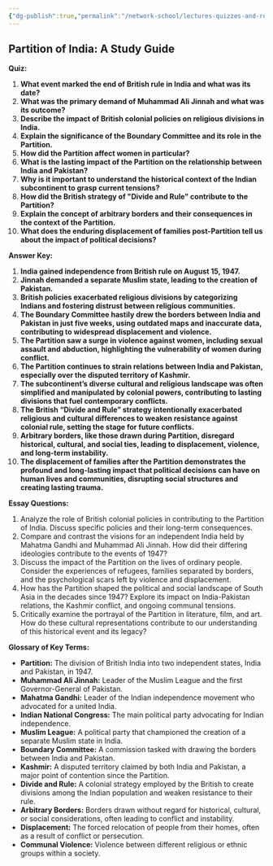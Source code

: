 ```yaml
---
{"dg-publish":true,"permalink":"/network-school/lectures-quizzes-and-references/briefs-timelines-and-study-guides/indian-history/indian-history-partition-of-india-study-guide/"}
---
```




## Partition of India: A Study Guide

**Quiz:**

1. **What event marked the end of British rule in India and what was its date?**
2. **What was the primary demand of Muhammad Ali Jinnah and what was its outcome?**
3. **Describe the impact of British colonial policies on religious divisions in India.**
4. **Explain the significance of the Boundary Committee and its role in the Partition.**
5. **How did the Partition affect women in particular?**
6. **What is the lasting impact of the Partition on the relationship between India and Pakistan?**
7. **Why is it important to understand the historical context of the Indian subcontinent to grasp current tensions?**
8. **How did the British strategy of "Divide and Rule" contribute to the Partition?**
9. **Explain the concept of arbitrary borders and their consequences in the context of the Partition.**
10. **What does the enduring displacement of families post-Partition tell us about the impact of political decisions?**

**Answer Key:**

1. **India gained independence from British rule on August 15, 1947.**
2. **Jinnah demanded a separate Muslim state, leading to the creation of Pakistan.**
3. **British policies exacerbated religious divisions by categorizing Indians and fostering distrust between religious communities.**
4. **The Boundary Committee hastily drew the borders between India and Pakistan in just five weeks, using outdated maps and inaccurate data, contributing to widespread displacement and violence.**
5. **The Partition saw a surge in violence against women, including sexual assault and abduction, highlighting the vulnerability of women during conflict.**
6. **The Partition continues to strain relations between India and Pakistan, especially over the disputed territory of Kashmir.**
7. **The subcontinent’s diverse cultural and religious landscape was often simplified and manipulated by colonial powers, contributing to lasting divisions that fuel contemporary conflicts.**
8. **The British “Divide and Rule” strategy intentionally exacerbated religious and cultural differences to weaken resistance against colonial rule, setting the stage for future conflicts.**
9. **Arbitrary borders, like those drawn during Partition, disregard historical, cultural, and social ties, leading to displacement, violence, and long-term instability.**
10. **The displacement of families after the Partition demonstrates the profound and long-lasting impact that political decisions can have on human lives and communities, disrupting social structures and creating lasting trauma.**

**Essay Questions:**

1. Analyze the role of British colonial policies in contributing to the Partition of India. Discuss specific policies and their long-term consequences.
2. Compare and contrast the visions for an independent India held by Mahatma Gandhi and Muhammad Ali Jinnah. How did their differing ideologies contribute to the events of 1947?
3. Discuss the impact of the Partition on the lives of ordinary people. Consider the experiences of refugees, families separated by borders, and the psychological scars left by violence and displacement.
4. How has the Partition shaped the political and social landscape of South Asia in the decades since 1947? Explore its impact on India-Pakistan relations, the Kashmir conflict, and ongoing communal tensions.
5. Critically examine the portrayal of the Partition in literature, film, and art. How do these cultural representations contribute to our understanding of this historical event and its legacy?

**Glossary of Key Terms:**

- **Partition:** The division of British India into two independent states, India and Pakistan, in 1947.
- **Muhammad Ali Jinnah:** Leader of the Muslim League and the first Governor-General of Pakistan.
- **Mahatma Gandhi:** Leader of the Indian independence movement who advocated for a united India.
- **Indian National Congress:** The main political party advocating for Indian independence.
- **Muslim League:** A political party that championed the creation of a separate Muslim state in India.
- **Boundary Committee:** A commission tasked with drawing the borders between India and Pakistan.
- **Kashmir:** A disputed territory claimed by both India and Pakistan, a major point of contention since the Partition.
- **Divide and Rule:** A colonial strategy employed by the British to create divisions among the Indian population and weaken resistance to their rule.
- **Arbitrary Borders:** Borders drawn without regard for historical, cultural, or social considerations, often leading to conflict and instability.
- **Displacement:** The forced relocation of people from their homes, often as a result of conflict or persecution.
- **Communal Violence:** Violence between different religious or ethnic groups within a society.